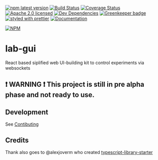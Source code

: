 [![npm latest version](https://img.shields.io/npm/v/lab-gui.svg)](https://www.npmjs.com/package/lab-gui)
[![Build Status](https://travis-ci.org/MicroControlLab/lab-gui.svg?branch=master)](https://travis-ci.org/MicroControlLab/lab-gui)
[![Coverage Status](https://coveralls.io/repos/github/MicroControlLab/lab-gui/badge.svg?branch=master)](https://coveralls.io/github/MicroControlLab/lab-gui?branch=master)
[![Apache 2.0 licensed](https://img.shields.io/hexpm/l/plug.svg)](https://raw.githubusercontent.com/MicroControlLab/lab-gui/master/LICENSE)
[![Dev Dependencies](https://david-dm.org/MicroControlLab/lab-gui/dev-status.svg)](https://david-dm.org/MicroControlLab/lab-gui?type=dev)
[![Greenkeeper badge](https://badges.greenkeeper.io/MicroControlLab/lab-gui.svg)](https://greenkeeper.io/)
[![styled with prettier](https://img.shields.io/badge/styled_with-prettier-ff69b4.svg)](https://github.com/prettier/prettier)
[![Documentation](https://img.shields.io/badge/docs-gh--pages-brightgreen.svg)](https://microcontrollab.github.io/lab-gui/index.html)

[![NPM](https://nodei.co/npm/lab-gui.png)](https://npmjs.org/package/lab-gui)

# lab-gui

React based siplified web UI-building kit to control experiments via websockets

## :exclamation: WARNING :exclamation: This project is still in pre alpha phase and not ready to use.

## Development

See [Contibuting](https://github.com/MicroControlLab/lab-gui/blob/master/CONTRIBUTING.md)

## Credits

Thank also goes to @alexjoverm who created [typescript-library-starter](https://github.com/alexjoverm/typescript-library-starter)
